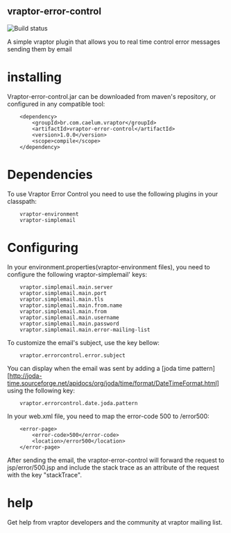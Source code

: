 ## vraptor-error-control
![Build status](https://secure.travis-ci.org/caelum/vraptor-error-control.png)

A simple vraptor plugin that allows you to real time control error messages sending them by email

# installing

Vraptor-error-control.jar can be downloaded from maven's repository, or configured in any compatible tool:

		<dependency>
			<groupId>br.com.caelum.vraptor</groupId>
			<artifactId>vraptor-error-control</artifactId>
			<version>1.0.0</version>
			<scope>compile</scope>
		</dependency>


# Dependencies

To use Vraptor Error Control you need to use the following plugins in your classpath:

		vraptor-environment  
		vraptor-simplemail  

# Configuring

In your environment.properties(vraptor-environment files), you need to configure the following
vraptor-simplemail' keys:

		vraptor.simplemail.main.server
		vraptor.simplemail.main.port
		vraptor.simplemail.main.tls
		vraptor.simplemail.main.from.name
		vraptor.simplemail.main.from
		vraptor.simplemail.main.username
		vraptor.simplemail.main.password
		vraptor.simplemail.main.error-mailing-list

To customize the email's subject, use the key bellow:

		vraptor.errorcontrol.error.subject

You can display when the email was sent by adding a [joda time pattern][http://joda-time.sourceforge.net/apidocs/org/joda/time/format/DateTimeFormat.html] using the following key:

		vraptor.errorcontrol.date.joda.pattern

In your web.xml file, you need to map the error-code 500 to /error500:
		
		<error-page>
			<error-code>500</error-code>	
			<location>/error500</location>
		</error-page>
		
After sending the email, the vraptor-error-control will forward the request to jsp/error/500.jsp
and include the stack trace as an attribute of the request with the key "stackTrace".

# help

Get help from vraptor developers and the community at vraptor mailing list.
